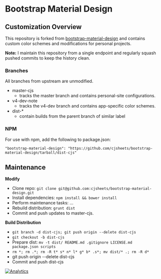 # Bootstrap Material Design

## Customization Overview

This repository is forked from [bootstrap-material-design](https://github.com/FezVrasta/bootstrap-material-design)
and contains custom color schemes and modifications for personal projects.

**Note:** I maintain this repository from a single endpoint and regularly squash pushed commits to keep the history clean. 

### Branches

All branches from upstream are unmodified.

* master-cjs
  * tracks the master branch and contains personal-site configurations.
* v4-dev-note
  * tracks the v4-dev branch and contains app-specific color schemes.
* dist-\*
  * contain builds from the parent branch of similar label

### NPM

For use with npm, add the following to package.json:

`"bootstrap-material-design": "https://github.com/cjsheets/bootstrap-material-design/tarball/dist-cjs"`


## Maintenance


**Modify**

* Clone repo: `git clone git@github.com:cjsheets/bootstrap-material-design.git`
* Install dependencies: `npm install && bower install`
* Perform maintenance tasks: ...
* Rebuild distribution: `grunt dist`
* Commit and push updates to master-cjs.

**Build Distribution**

* `git branch -d dist-cjs; git push origin --delete dist-cjs`
* `git checkout -b dist-cjs`
* Prepare dist: `mv -t dist/ README.md .gitignore LICENSE.md package.json scripts`
* `rm *; rm .*; rm -R t* s* n* l* g* b* .s*; mv dist/* .; rm -R d*`
* git push origin --delete dist-cjs
* Commit and push dist-cjs

[![Analytics](https://cjs-beacon.appspot.com/UA-10006093-3/github/cjsheets/bootstrap-material-design?pixel)](https://github.com/cjsheets/bootstrap-material-design)
